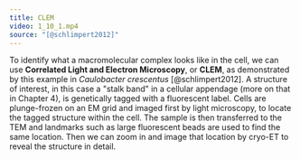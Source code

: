 ```yaml
---
title: CLEM
video: 1_10_1.mp4
source: "[@schlimpert2012]"
---
```

To identify what a macromolecular complex looks like in the cell, we can use **Correlated Light and Electron Microscopy**, or **CLEM**, as demonstrated by this example in *Caulobacter crescentus* [@schlimpert2012]. A structure of interest, in this case a "stalk band" in a cellular appendage (more on that in Chapter 4), is genetically tagged with a fluorescent label. Cells are plunge-frozen on an EM grid and imaged first by light microscopy, to locate the tagged structure within the cell. The sample is then transferred to the TEM and landmarks such as large fluorescent beads are used to find the same location. Then we can zoom in and image that location by cryo-ET to reveal the structure in detail.

